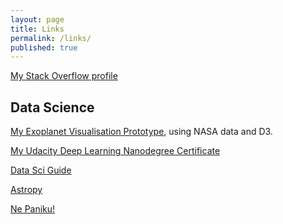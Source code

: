```yaml
---
layout: page
title: Links
permalink: /links/
published: true
---
```


[My Stack Overflow profile](
https://stackoverflow.com/users/9257070/dhjc)

## Data Science

[My Exoplanet Visualisation Prototype](https://www.dhjc.uk/bruno_d3_prototype.html), using NASA data and D3.

[My Udacity Deep Learning Nanodegree Certificate](https://graduation.udacity.com/confirm/GXKHDJQY)

[Data Sci Guide](https://datasciguide.com)

[Astropy](https://www.astropy.org)

[Ne Paniku!](https://www.nepaniku.net)
